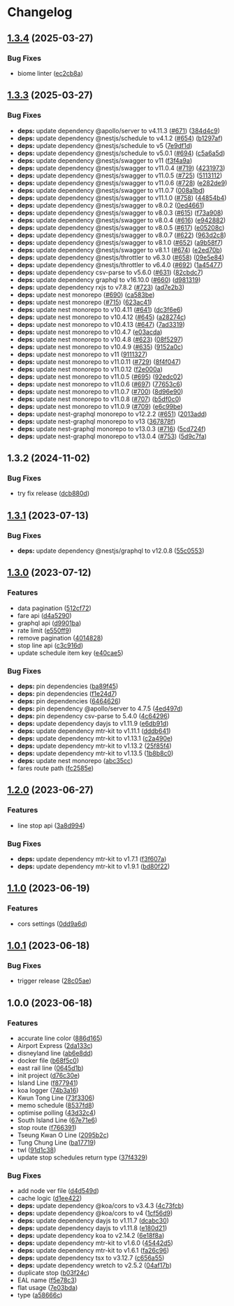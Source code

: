 # Changelog

## [1.3.4](https://github.com/MTR-Today/mtr-today-api/compare/v1.3.3...v1.3.4) (2025-03-27)


### Bug Fixes

* biome linter ([ec2cb8a](https://github.com/MTR-Today/mtr-today-api/commit/ec2cb8a49c76ed0ffe41950c3d8ee3eb08165ae7))

## [1.3.3](https://github.com/MTR-Today/mtr-today-api/compare/v1.3.2...v1.3.3) (2025-03-27)


### Bug Fixes

* **deps:** update dependency @apollo/server to v4.11.3 ([#671](https://github.com/MTR-Today/mtr-today-api/issues/671)) ([384d4c9](https://github.com/MTR-Today/mtr-today-api/commit/384d4c98f9ee0fa00e8ea02cc96ca24c121089bf))
* **deps:** update dependency @nestjs/schedule to v4.1.2 ([#654](https://github.com/MTR-Today/mtr-today-api/issues/654)) ([b1297af](https://github.com/MTR-Today/mtr-today-api/commit/b1297af1e2e73fc74d263801a480636806e085eb))
* **deps:** update dependency @nestjs/schedule to v5 ([7e9df1d](https://github.com/MTR-Today/mtr-today-api/commit/7e9df1d2439cc066874718bd4bc9fb43eabcbda6))
* **deps:** update dependency @nestjs/schedule to v5.0.1 ([#694](https://github.com/MTR-Today/mtr-today-api/issues/694)) ([c5a6a5d](https://github.com/MTR-Today/mtr-today-api/commit/c5a6a5d1efcab7bfc8fce70721860bbd51bf5d81))
* **deps:** update dependency @nestjs/swagger to v11 ([f3f4a9a](https://github.com/MTR-Today/mtr-today-api/commit/f3f4a9a2c689380d7da3d5ab3de2f3fb4e5050fb))
* **deps:** update dependency @nestjs/swagger to v11.0.4 ([#719](https://github.com/MTR-Today/mtr-today-api/issues/719)) ([4231973](https://github.com/MTR-Today/mtr-today-api/commit/423197369e521720fe7e0d2430bddff07aef877d))
* **deps:** update dependency @nestjs/swagger to v11.0.5 ([#725](https://github.com/MTR-Today/mtr-today-api/issues/725)) ([5113112](https://github.com/MTR-Today/mtr-today-api/commit/5113112b89f002125cebb737df8c25d48980e60a))
* **deps:** update dependency @nestjs/swagger to v11.0.6 ([#728](https://github.com/MTR-Today/mtr-today-api/issues/728)) ([e282de9](https://github.com/MTR-Today/mtr-today-api/commit/e282de9366f82756ce39b29ca26af40d15054ba4))
* **deps:** update dependency @nestjs/swagger to v11.0.7 ([008a1bd](https://github.com/MTR-Today/mtr-today-api/commit/008a1bd8d41973f0045143ada47e43337e0a5d44))
* **deps:** update dependency @nestjs/swagger to v11.1.0 ([#758](https://github.com/MTR-Today/mtr-today-api/issues/758)) ([44854b4](https://github.com/MTR-Today/mtr-today-api/commit/44854b4341e63179fd71f5ec225d9b0751ac5c8c))
* **deps:** update dependency @nestjs/swagger to v8.0.2 ([0ed4661](https://github.com/MTR-Today/mtr-today-api/commit/0ed466158ed6e80f2f32798afe6b6955fad93efe))
* **deps:** update dependency @nestjs/swagger to v8.0.3 ([#615](https://github.com/MTR-Today/mtr-today-api/issues/615)) ([f73a908](https://github.com/MTR-Today/mtr-today-api/commit/f73a9084e3ccf20f66db00ac062cae7d574428ea))
* **deps:** update dependency @nestjs/swagger to v8.0.4 ([#616](https://github.com/MTR-Today/mtr-today-api/issues/616)) ([e942882](https://github.com/MTR-Today/mtr-today-api/commit/e942882f5d05b3768ece7c78252da796dec92ace))
* **deps:** update dependency @nestjs/swagger to v8.0.5 ([#617](https://github.com/MTR-Today/mtr-today-api/issues/617)) ([e05208c](https://github.com/MTR-Today/mtr-today-api/commit/e05208c19ed6adf38f8d3a7b39de4cdfae7621f2))
* **deps:** update dependency @nestjs/swagger to v8.0.7 ([#622](https://github.com/MTR-Today/mtr-today-api/issues/622)) ([963d2c8](https://github.com/MTR-Today/mtr-today-api/commit/963d2c85a506a15e7b18d6fceedfa67c649e0e02))
* **deps:** update dependency @nestjs/swagger to v8.1.0 ([#652](https://github.com/MTR-Today/mtr-today-api/issues/652)) ([a9b58f7](https://github.com/MTR-Today/mtr-today-api/commit/a9b58f7d28f33a7c8acc07809a967f84fb695435))
* **deps:** update dependency @nestjs/swagger to v8.1.1 ([#674](https://github.com/MTR-Today/mtr-today-api/issues/674)) ([e2ed70b](https://github.com/MTR-Today/mtr-today-api/commit/e2ed70bda43e3423b44de144e3a66e229b23f59d))
* **deps:** update dependency @nestjs/throttler to v6.3.0 ([#658](https://github.com/MTR-Today/mtr-today-api/issues/658)) ([09e5e84](https://github.com/MTR-Today/mtr-today-api/commit/09e5e848f431f6bd610fc903e810b35cda5ac831))
* **deps:** update dependency @nestjs/throttler to v6.4.0 ([#692](https://github.com/MTR-Today/mtr-today-api/issues/692)) ([1a45477](https://github.com/MTR-Today/mtr-today-api/commit/1a454773eed88eb433ac13142c6c1f2e2a751ed0))
* **deps:** update dependency csv-parse to v5.6.0 ([#631](https://github.com/MTR-Today/mtr-today-api/issues/631)) ([82cbdc7](https://github.com/MTR-Today/mtr-today-api/commit/82cbdc7329e4116cd48ce4bb8b7b304ca4c32b8a))
* **deps:** update dependency graphql to v16.10.0 ([#660](https://github.com/MTR-Today/mtr-today-api/issues/660)) ([d981319](https://github.com/MTR-Today/mtr-today-api/commit/d98131963b1565299c9bf05294da7195fd20316b))
* **deps:** update dependency rxjs to v7.8.2 ([#723](https://github.com/MTR-Today/mtr-today-api/issues/723)) ([ad7e2b3](https://github.com/MTR-Today/mtr-today-api/commit/ad7e2b3627dd0ba53b3e12c6f76ee4d19b00e481))
* **deps:** update nest monorepo ([#690](https://github.com/MTR-Today/mtr-today-api/issues/690)) ([ca583be](https://github.com/MTR-Today/mtr-today-api/commit/ca583be3ab6bcb7e444af3486c169182570182fc))
* **deps:** update nest monorepo ([#715](https://github.com/MTR-Today/mtr-today-api/issues/715)) ([623ac41](https://github.com/MTR-Today/mtr-today-api/commit/623ac41f93358259d1ebc2740c7cef2e2efa9f87))
* **deps:** update nest monorepo to v10.4.11 ([#641](https://github.com/MTR-Today/mtr-today-api/issues/641)) ([dc3f6e6](https://github.com/MTR-Today/mtr-today-api/commit/dc3f6e600066fd18c3b36ba9b7977029750bd92d))
* **deps:** update nest monorepo to v10.4.12 ([#645](https://github.com/MTR-Today/mtr-today-api/issues/645)) ([a28274c](https://github.com/MTR-Today/mtr-today-api/commit/a28274cf337fccf94b442b54b20419b68e1d2308))
* **deps:** update nest monorepo to v10.4.13 ([#647](https://github.com/MTR-Today/mtr-today-api/issues/647)) ([7ad3319](https://github.com/MTR-Today/mtr-today-api/commit/7ad33192981bdd75b7ab1eb534b7d41c6b798933))
* **deps:** update nest monorepo to v10.4.7 ([e03acda](https://github.com/MTR-Today/mtr-today-api/commit/e03acda72f71402be2ed3bb586a8a7d291da84b9))
* **deps:** update nest monorepo to v10.4.8 ([#623](https://github.com/MTR-Today/mtr-today-api/issues/623)) ([08f5297](https://github.com/MTR-Today/mtr-today-api/commit/08f5297acc4890bc9963c575f1e340ebccf3b315))
* **deps:** update nest monorepo to v10.4.9 ([#635](https://github.com/MTR-Today/mtr-today-api/issues/635)) ([9152a0c](https://github.com/MTR-Today/mtr-today-api/commit/9152a0c775be8538c8be19fa8c65147dd60bebb1))
* **deps:** update nest monorepo to v11 ([9111327](https://github.com/MTR-Today/mtr-today-api/commit/91113273f0a073d58cbc0f84e5da27addd7f1574))
* **deps:** update nest monorepo to v11.0.11 ([#729](https://github.com/MTR-Today/mtr-today-api/issues/729)) ([8f4f047](https://github.com/MTR-Today/mtr-today-api/commit/8f4f04740ab27a6444841c1154bd3d864b7602ab))
* **deps:** update nest monorepo to v11.0.12 ([f2e000a](https://github.com/MTR-Today/mtr-today-api/commit/f2e000ad6ce30bb0573146c5a604269ed566e115))
* **deps:** update nest monorepo to v11.0.5 ([#695](https://github.com/MTR-Today/mtr-today-api/issues/695)) ([92edc02](https://github.com/MTR-Today/mtr-today-api/commit/92edc02260379f921178adb95d4c620bddb64d1d))
* **deps:** update nest monorepo to v11.0.6 ([#697](https://github.com/MTR-Today/mtr-today-api/issues/697)) ([77653c6](https://github.com/MTR-Today/mtr-today-api/commit/77653c69504e283fc975a898c76cd3f84fc353d5))
* **deps:** update nest monorepo to v11.0.7 ([#700](https://github.com/MTR-Today/mtr-today-api/issues/700)) ([8d96e90](https://github.com/MTR-Today/mtr-today-api/commit/8d96e90ef0e6187017f0a0298c4762d5900da693))
* **deps:** update nest monorepo to v11.0.8 ([#707](https://github.com/MTR-Today/mtr-today-api/issues/707)) ([b5df0c0](https://github.com/MTR-Today/mtr-today-api/commit/b5df0c0c68477502e92e180dfe242b96b8c45b4a))
* **deps:** update nest monorepo to v11.0.9 ([#709](https://github.com/MTR-Today/mtr-today-api/issues/709)) ([e6c99be](https://github.com/MTR-Today/mtr-today-api/commit/e6c99be8953c5db59abbc5318e08ad46f2cd004f))
* **deps:** update nest-graphql monorepo to v12.2.2 ([#651](https://github.com/MTR-Today/mtr-today-api/issues/651)) ([2013add](https://github.com/MTR-Today/mtr-today-api/commit/2013add146536eb7a4f846c8d5d1309b1f58537f))
* **deps:** update nest-graphql monorepo to v13 ([367878f](https://github.com/MTR-Today/mtr-today-api/commit/367878f26c142f38cf123b9a7f8a70d283f8bfb9))
* **deps:** update nest-graphql monorepo to v13.0.3 ([#716](https://github.com/MTR-Today/mtr-today-api/issues/716)) ([5cd724f](https://github.com/MTR-Today/mtr-today-api/commit/5cd724f507714135c84b105894c619e862f31640))
* **deps:** update nest-graphql monorepo to v13.0.4 ([#753](https://github.com/MTR-Today/mtr-today-api/issues/753)) ([5d9c7fa](https://github.com/MTR-Today/mtr-today-api/commit/5d9c7fa53c1d6e4485aa5d35582bb7f8bc28aba1))

## 1.3.2 (2024-11-02)


### Bug Fixes

* try fix release ([dcb880d](https://github.com/MTR-Today/mtr-today-api/commit/dcb880db850718cad63e256a10b29cd0a3886d08))

## [1.3.1](https://github.com/MTR-Today/mtr-today-api/compare/v1.3.0...v1.3.1) (2023-07-13)


### Bug Fixes

* **deps:** update dependency @nestjs/graphql to v12.0.8 ([55c0553](https://github.com/MTR-Today/mtr-today-api/commit/55c0553c40dd6ad8e5a81d47dee7be17e9f5fa6d))

## [1.3.0](https://github.com/MTR-Today/mtr-today-api/compare/v1.2.0...v1.3.0) (2023-07-12)


### Features

* data pagination ([512cf72](https://github.com/MTR-Today/mtr-today-api/commit/512cf72674376247c9d1962021c0d20aae8bc854))
* fare api ([d4a5290](https://github.com/MTR-Today/mtr-today-api/commit/d4a5290db4b5c7376991bdaeead2f9155e9cf9c8))
* graphql api ([d9901ba](https://github.com/MTR-Today/mtr-today-api/commit/d9901ba9bbcf8baee45a186f35b160a9161ac9de))
* rate limit ([e550ff9](https://github.com/MTR-Today/mtr-today-api/commit/e550ff950f0519d38003090e494f7ddb5626f3b0))
* remove pagination ([4014828](https://github.com/MTR-Today/mtr-today-api/commit/4014828fe98def0a1225384ea416f2cf14ba9575))
* stop line api ([c3c916d](https://github.com/MTR-Today/mtr-today-api/commit/c3c916da5e7a16899c98f11352fab190b0621e27))
* update schedule item key ([e40cae5](https://github.com/MTR-Today/mtr-today-api/commit/e40cae528d179c6244c15d8f0e62f88377696051))


### Bug Fixes

* **deps:** pin dependencies ([ba89f45](https://github.com/MTR-Today/mtr-today-api/commit/ba89f45787ca8337a81d8926a31852680eec270f))
* **deps:** pin dependencies ([f1e24d7](https://github.com/MTR-Today/mtr-today-api/commit/f1e24d72476083d16f64cb2c6a81f98c7c923863))
* **deps:** pin dependencies ([6464626](https://github.com/MTR-Today/mtr-today-api/commit/646462685f0b5a8e9348abda63fd78f8f5f92eb4))
* **deps:** pin dependency @apollo/server to 4.7.5 ([4ed497d](https://github.com/MTR-Today/mtr-today-api/commit/4ed497d01f327a886e0b1430826419e3b8bd2539))
* **deps:** pin dependency csv-parse to 5.4.0 ([4c64296](https://github.com/MTR-Today/mtr-today-api/commit/4c64296550fc3a3bbfef72c16f393a1e824ec0bf))
* **deps:** update dependency dayjs to v1.11.9 ([e6db91d](https://github.com/MTR-Today/mtr-today-api/commit/e6db91d0cf6c7be494b5358b35e647e69dee4938))
* **deps:** update dependency mtr-kit to v1.11.1 ([dddb641](https://github.com/MTR-Today/mtr-today-api/commit/dddb641f8834d68b08d2c20234beddac826d8edd))
* **deps:** update dependency mtr-kit to v1.13.1 ([c2a490e](https://github.com/MTR-Today/mtr-today-api/commit/c2a490ea8357247aea257f39810b09f9bd88c167))
* **deps:** update dependency mtr-kit to v1.13.2 ([25f85f4](https://github.com/MTR-Today/mtr-today-api/commit/25f85f4e32953f0921a0cd0202b02dfc35b0aa14))
* **deps:** update dependency mtr-kit to v1.13.5 ([1b8b8c0](https://github.com/MTR-Today/mtr-today-api/commit/1b8b8c0b967ed02844eda7f7c8a2220a913ec168))
* **deps:** update nest monorepo ([abc35cc](https://github.com/MTR-Today/mtr-today-api/commit/abc35cce56b44eed934b8ae3bc5aaccaaaf0b71e))
* fares route path ([fc2585e](https://github.com/MTR-Today/mtr-today-api/commit/fc2585e13f1c70b79da0da10c2c5dabe827b22e9))

## [1.2.0](https://github.com/MTR-Today/mtr-today-api/compare/v1.1.0...v1.2.0) (2023-06-27)


### Features

* line stop api ([3a8d994](https://github.com/MTR-Today/mtr-today-api/commit/3a8d9940d097e69f4bfdc23c81995177dd92ece5))


### Bug Fixes

* **deps:** update dependency mtr-kit to v1.7.1 ([f3f607a](https://github.com/MTR-Today/mtr-today-api/commit/f3f607a234696c38e5930277353595711b759025))
* **deps:** update dependency mtr-kit to v1.9.1 ([bd80f22](https://github.com/MTR-Today/mtr-today-api/commit/bd80f22fad990cad60c104decbc35c5b9add45f7))

## [1.1.0](https://github.com/mtr-today/mtr-today-api/compare/v1.0.1...v1.1.0) (2023-06-19)


### Features

* cors settings ([0dd9a6d](https://github.com/mtr-today/mtr-today-api/commit/0dd9a6d706b8db27a1c76e7e8ed289fa51f5c669))

## [1.0.1](https://github.com/mtr-today/mtr-today-api/compare/v1.0.0...v1.0.1) (2023-06-18)


### Bug Fixes

* trigger release ([28c05ae](https://github.com/mtr-today/mtr-today-api/commit/28c05ae02b956802cb7d6a512718d4a9dd0eb7a3))

## 1.0.0 (2023-06-18)


### Features

* accurate line color ([886d165](https://github.com/mtr-today/mtr-today-api/commit/886d1657393364613e16d1922f47932e395e34a5))
* Airport Express ([2da133c](https://github.com/mtr-today/mtr-today-api/commit/2da133cf65c20b90f95b3d6daad1256d9affef2d))
* disneyland line ([ab6e8dd](https://github.com/mtr-today/mtr-today-api/commit/ab6e8dda75d818f0ccbc1837b5d9d76191d9740e))
* docker file ([b68f5c0](https://github.com/mtr-today/mtr-today-api/commit/b68f5c0158ba71539c96df3b9af047b9043107dd))
* east rail line ([0645d1b](https://github.com/mtr-today/mtr-today-api/commit/0645d1bad54f2086e5c000b3fbbd7058646be2f2))
* init project ([d76c30e](https://github.com/mtr-today/mtr-today-api/commit/d76c30ee1f1ba2b5f373564d1cfebe9d6ccbfa0c))
* Island Line ([f877941](https://github.com/mtr-today/mtr-today-api/commit/f87794163240cc7dc85193971d367d6a5f6bd0f6))
* koa logger ([74b3a16](https://github.com/mtr-today/mtr-today-api/commit/74b3a167eb5ad27c3f5445ffaa6ec391ef48c32a))
* Kwun Tong Line ([73f3306](https://github.com/mtr-today/mtr-today-api/commit/73f33065bbbf2dc431ffd10a394a7cc1630bfc1b))
* memo schedule ([8537fd8](https://github.com/mtr-today/mtr-today-api/commit/8537fd8c3bc6fbbff01c1685a374578c9f0fd65a))
* optimise polling ([43d32c4](https://github.com/mtr-today/mtr-today-api/commit/43d32c4e9408f254ee70d59fe367ad4dce7eec67))
* South Island Line ([67e71e6](https://github.com/mtr-today/mtr-today-api/commit/67e71e6aaef93a69add81c0fdd2f1c8c9ca79406))
* stop route ([f766391](https://github.com/mtr-today/mtr-today-api/commit/f7663911b935578a81248b0bf6d313f10f07108f))
* Tseung Kwan O Line ([2095b2c](https://github.com/mtr-today/mtr-today-api/commit/2095b2cd2c8a82eb3f0bc2a75c4a7396edf76c4d))
* Tung Chung Line ([ba17719](https://github.com/mtr-today/mtr-today-api/commit/ba17719b2e880d6fa97afacf5aab0b3d7b76757c))
* twl ([91d1c38](https://github.com/mtr-today/mtr-today-api/commit/91d1c38be0c06282756a308c3fb62b34e9d79f17))
* update stop schedules return type ([37f4329](https://github.com/mtr-today/mtr-today-api/commit/37f43298644a688e12d1d90ee421659c54d23178))


### Bug Fixes

* add node ver file ([d4d549d](https://github.com/mtr-today/mtr-today-api/commit/d4d549d347798e0fad2dee3a0cc7b623e3325460))
* cache logic ([d1ee422](https://github.com/mtr-today/mtr-today-api/commit/d1ee4225e5cde26eff986fbd2fc703567588f78b))
* **deps:** update dependency @koa/cors to v3.4.3 ([4c73fcb](https://github.com/mtr-today/mtr-today-api/commit/4c73fcbfe609c21e5819c3472ebe1ab45ae0cd03))
* **deps:** update dependency @koa/cors to v4 ([1cf56d9](https://github.com/mtr-today/mtr-today-api/commit/1cf56d93a17145a04639f7dfcab50b2c22f67627))
* **deps:** update dependency dayjs to v1.11.7 ([dcabc30](https://github.com/mtr-today/mtr-today-api/commit/dcabc306ef80e164ff07ff315592213bdc2a60ef))
* **deps:** update dependency dayjs to v1.11.8 ([e180d21](https://github.com/mtr-today/mtr-today-api/commit/e180d214d555532283d2c1c3a845c5e84ce2121d))
* **deps:** update dependency koa to v2.14.2 ([6e18f8a](https://github.com/mtr-today/mtr-today-api/commit/6e18f8a48859a9e7243afc02981eb989b46be621))
* **deps:** update dependency mtr-kit to v1.6.0 ([45442d5](https://github.com/mtr-today/mtr-today-api/commit/45442d5d2c7009945e3973fd50895924e3691125))
* **deps:** update dependency mtr-kit to v1.6.1 ([fa26c96](https://github.com/mtr-today/mtr-today-api/commit/fa26c96ce915c2735d27830c4af2e7ad04ec3150))
* **deps:** update dependency tsx to v3.12.7 ([c656a55](https://github.com/mtr-today/mtr-today-api/commit/c656a55214622c5a72a0efa1e50b2c5bb07f3e10))
* **deps:** update dependency wretch to v2.5.2 ([04af17b](https://github.com/mtr-today/mtr-today-api/commit/04af17b987393054ee9f878fb7c9d398990b38e0))
* duplicate stop ([b03f24c](https://github.com/mtr-today/mtr-today-api/commit/b03f24c588d607c0581b8fcaef749d77231c9385))
* EAL name ([f5e78c3](https://github.com/mtr-today/mtr-today-api/commit/f5e78c3b7de50b546d7e13e275352c7c85c2d065))
* flat usage ([7e03bda](https://github.com/mtr-today/mtr-today-api/commit/7e03bda2eb32c89ed0a4d8ec86a3f960bff2eac1))
* type ([a58666c](https://github.com/mtr-today/mtr-today-api/commit/a58666c58613cfd7e7a89bcf640eb6b009a1ed3f))
